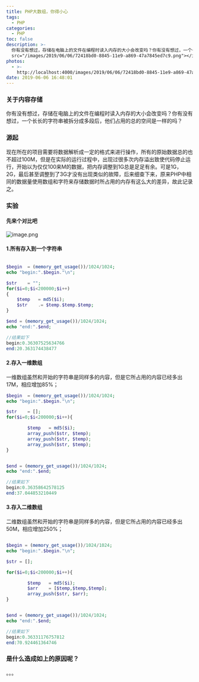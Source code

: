 ```yaml
---
title: PHP大数组，你得小心
tags:
  - PHP
categories:
  - PHP
toc: false
description: >-
  你有没有想过，存储在电脑上的文件在编程时读入内存的大小会改变吗？你有没有想过，一个长长的字符串被拆分成多段后，他们占用的总的空间是一样的吗？<img
  src="/images/2019/06/06/72418bd0-8845-11e9-a869-47a7845ed7c9.png"></img>
photos:
  - >-
    http://localhost:4000/images/2019/06/06/72418bd0-8845-11e9-a869-47a7845ed7c9.png
date: 2019-06-06 16:48:01
---
```


### 关于内容存储
你有没有想过，存储在电脑上的文件在编程时读入内存的大小会改变吗？你有没有想过，一个长长的字符串被拆分成多段后，他们占用的总的空间是一样的吗？

### 源起
现在所在的项目需要将数据解析成一定的格式来进行操作，所有的原始数据总的也不超过100M，但是在实际的运行过程中，出现过很多次内存溢出致使代码停止运行，开始以为仅仅100来M的数据，把内存调整到1G总是足足有余。可是1G，2G，最后甚至调整到了3G才没有出现类似的故障，后来细查下来，原来PHP中相同的数据量使用数组和字符来存储数据时所占用的内存有这么大的差异，故此记录之。

### 实验
#### 先来个对比吧
![image.png](/images/2019/06/06/72418bd0-8845-11e9-a869-47a7845ed7c9.png)
#### 1.所有存入到一个字符串
```php

$begin	= (memory_get_usage())/1024/1024;
echo "begin:".$begin."\n";

$str	= "";
for($i=0;$i<200000;$i++)
{
    $temp	= md5($i);
    $str	.= $temp.$temp.$temp;
}

$end = (memory_get_usage())/1024/1024;
echo "end:".$end;

//结果如下
begin:0.36307525634766
end:20.363174438477

```

#### 2.存入一维数组
一维数组虽然和开始的字符串是同样多的内容，但是它所占用的内容已经多出17M，相应增加85%；
```php
$begin	= (memory_get_usage())/1024/1024;
echo "begin:".$begin."\n";

$str	= [];
for($i=0;$i<200000;$i++){

	    $temp   = md5($i);
	    array_push($str, $temp);
	    array_push($str, $temp);
	    array_push($str, $temp);
}


$end = (memory_get_usage())/1024/1024;
echo "end:".$end;

//结果如下
begin:0.36358642578125
end:37.044853210449
```


#### 3.存入二维数组
二维数组虽然和开始的字符串是同样多的内容，但是它所占用的内容已经多出50M，相应增加250%；
```php

$begin = (memory_get_usage())/1024/1024;
echo "begin:".$begin."\n";

$str = [];

for($i=0;$i<200000;$i++){

	    $temp	= md5($i);
	    $arr	= [$temp,$temp,$temp];
	    array_push($str, $arr);
}


$end = (memory_get_usage())/1024/1024;
echo "end:".$end;

//结果如下
begin:0.36331176757812
end:70.924461364746

```
### 是什么造成如上的原因呢？
。。。